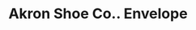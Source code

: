 ---
doi: 10.7916/D8X07K4W
date_other: '1893'
date_other_textual: '1893'
form: printed ephemera
genre:
- Envelopes
name:
- Akron Shoe Co.
object_in_context_url: https://biggert.cul.columbia.edu/items/view/ave_biggert_01232
subject_hierarchical_geographic:
- Akron, Ohio, United States
subject_name:
- Akron Shoe Co.
title: Akron Shoe Co.. Envelope
sort_title: Akron Shoe Co.. Envelope
call_number: ave_biggert_01232
coordinates:
- 41.073055555555555,-81.51777777777778
pid: ave_biggert_01232
identifiers: ave_biggert_01232
permalink: /biggert/ave_biggert_01232/
layout: iiif-image-page
---